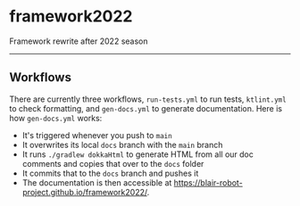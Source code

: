 # framework2022
Framework rewrite after 2022 season

---

## Workflows

There are currently three workflows, `run-tests.yml` to run tests, `ktlint.yml` to check formatting, and `gen-docs.yml` to generate documentation. Here is how `gen-docs.yml` works:

- It's triggered whenever you push to `main`
- It overwrites its local `docs` branch with the `main` branch
- It runs `./gradlew dokkaHtml` to generate HTML from all our doc comments and copies that over to the `docs` folder
- It commits that to the `docs` branch and pushes it
- The documentation is then accessible at https://blair-robot-project.github.io/framework2022/.
